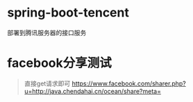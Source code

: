# spring-boot-tencent
部署到腾讯服务器的接口服务

# facebook分享测试
> 直接get请求即可
> https://www.facebook.com/sharer.php?u=http://java.chendahai.cn/ocean/share?meta=<meta property="og:title" content="This is my plan,let's play together"/><meta property="og:description" content="This is my plan,let's play together"/><meta property="og:image" content="https://www.chendahai.cn/wp-content/uploads/2020/03/微信图片_20190829144744-193x300.jpg"/><meta property="og:type" content="website"/>
